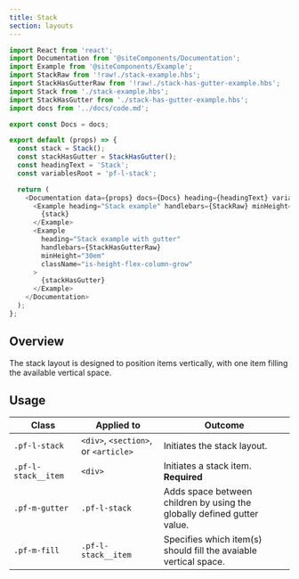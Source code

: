 ```yaml
---
title: Stack
section: layouts
---
```

```js
import React from 'react';
import Documentation from '@siteComponents/Documentation';
import Example from '@siteComponents/Example';
import StackRaw from '!raw!./stack-example.hbs';
import StackHasGutterRaw from '!raw!./stack-has-gutter-example.hbs';
import Stack from './stack-example.hbs';
import StackHasGutter from './stack-has-gutter-example.hbs';
import docs from '../docs/code.md';

export const Docs = docs;

export default (props) => {
  const stack = Stack();
  const stackHasGutter = StackHasGutter();
  const headingText = 'Stack';
  const variablesRoot = 'pf-l-stack';

  return (
    <Documentation data={props} docs={Docs} heading={headingText} variablesRoot={variablesRoot} className="is-layout-page">
      <Example heading="Stack example" handlebars={StackRaw} minHeight="30em" className="is-height-flex-column-grow">
        {stack}
      </Example>
      <Example
        heading="Stack example with gutter"
        handlebars={StackHasGutterRaw}
        minHeight="30em"
        className="is-height-flex-column-grow"
      >
        {stackHasGutter}
      </Example>
    </Documentation>
  );
};
```

## Overview

The stack layout is designed to position items vertically, with one item filling the available vertical space.

## Usage

| Class | Applied to | Outcome |
| -- | -- | -- |
| `.pf-l-stack` | `<div>`, `<section>`, or `<article>` | Initiates the stack layout. |
| `.pf-l-stack__item` | `<div>` | Initiates a stack item. **Required**  |
| `.pf-m-gutter` | `.pf-l-stack` | Adds space between children by using the globally defined gutter value. |
| `.pf-m-fill` | `.pf-l-stack__item` | Specifies which item(s) should fill the avaiable vertical space. |
